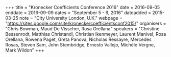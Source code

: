+++
title = "Kronecker Coefficients Conference 2016"
date = 2016-09-05
enddate = 2016-09-09
dates = "September 5 - 9, 2016"
dateadded = 2015-03-25
note = "City University London, U.K."
webpage = "https://sites.google.com/site/kroneckercoefficientsconf2015/"
organisers = "Chris Bowman, Maud De Visscher, Rosa Orellana"
speakers = "Christine Bessenrodt, Matthias Christandl, Christian Ikenmeyer, Laurent Manivel, Rosa Orellana, Rowena Paget, Greta Panova, Nicholas Ressayre, Mercedes Rosas, Steven Sam, John Stembridge, Ernesto Vallejo, Michèle Vergne, Mark Wildon"
+++
